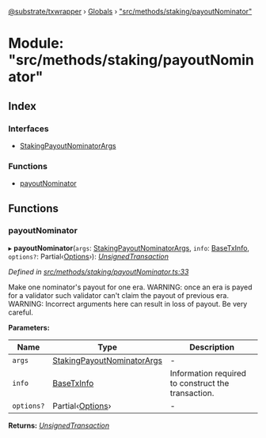 [@substrate/txwrapper](../README.md) › [Globals](../globals.md) › ["src/methods/staking/payoutNominator"](_src_methods_staking_payoutnominator_.md)

# Module: "src/methods/staking/payoutNominator"

## Index

### Interfaces

* [StakingPayoutNominatorArgs](../interfaces/_src_methods_staking_payoutnominator_.stakingpayoutnominatorargs.md)

### Functions

* [payoutNominator](_src_methods_staking_payoutnominator_.md#payoutnominator)

## Functions

###  payoutNominator

▸ **payoutNominator**(`args`: [StakingPayoutNominatorArgs](../interfaces/_src_methods_staking_payoutnominator_.stakingpayoutnominatorargs.md), `info`: [BaseTxInfo](../interfaces/_src_util_types_.basetxinfo.md), `options?`: Partial‹[Options](../interfaces/_src_util_options_.options.md)›): *[UnsignedTransaction](../interfaces/_src_util_types_.unsignedtransaction.md)*

*Defined in [src/methods/staking/payoutNominator.ts:33](https://github.com/paritytech/txwrapper/blob/9698841/src/methods/staking/payoutNominator.ts#L33)*

Make one nominator's payout for one era.
WARNING: once an era is payed for a validator such validator can't claim the
payout of previous era.
WARNING: Incorrect arguments here can result in loss of payout. Be very careful.

**Parameters:**

Name | Type | Description |
------ | ------ | ------ |
`args` | [StakingPayoutNominatorArgs](../interfaces/_src_methods_staking_payoutnominator_.stakingpayoutnominatorargs.md) | - |
`info` | [BaseTxInfo](../interfaces/_src_util_types_.basetxinfo.md) | Information required to construct the transaction.  |
`options?` | Partial‹[Options](../interfaces/_src_util_options_.options.md)› | - |

**Returns:** *[UnsignedTransaction](../interfaces/_src_util_types_.unsignedtransaction.md)*
